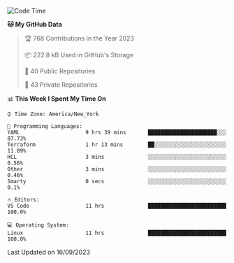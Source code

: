 <!--START_SECTION:waka-->
![Code Time](http://img.shields.io/badge/Code%20Time-215%20hrs%208%20mins-blue)

**🐱 My GitHub Data** 

> 🏆 768 Contributions in the Year 2023
 > 
> 📦 222.8 kB Used in GitHub's Storage 
 > 
> 📜 40 Public Repositories 
 > 
> 🔑 43 Private Repositories  
 > 
📊 **This Week I Spent My Time On** 

```text
⌚︎ Time Zone: America/New_York

💬 Programming Languages: 
YAML                     9 hrs 39 mins       ██████████████████████░░░   87.73% 
Terraform                1 hr 13 mins        ██░░░░░░░░░░░░░░░░░░░░░░░   11.09% 
HCL                      3 mins              ░░░░░░░░░░░░░░░░░░░░░░░░░   0.56% 
Other                    3 mins              ░░░░░░░░░░░░░░░░░░░░░░░░░   0.46% 
Smarty                   0 secs              ░░░░░░░░░░░░░░░░░░░░░░░░░   0.1%

🔥 Editors: 
VS Code                  11 hrs              █████████████████████████   100.0%

💻 Operating System: 
Linux                    11 hrs              █████████████████████████   100.0%

```


 Last Updated on 16/09/2023
<!--END_SECTION:waka-->